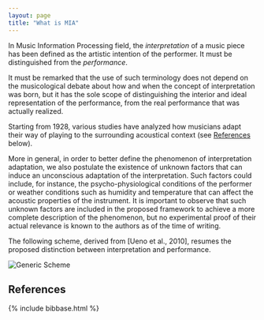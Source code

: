 ```yaml
---
layout: page
title: "What is MIA"
---
```


In Music Information Processing field, the _interpretation_ of a music piece
has been defined as the artistic intention of the performer. It must be
distinguished from the _performance_.

It must be remarked that the use of such terminology does not depend on the
musicological debate about how and when the concept of interpretation was born,
but it has the sole scope of distinguishing the interior and ideal
representation of the performance, from the real performance that was actually
realized.

Starting from 1928, various studies have analyzed how musicians adapt their way
of playing to the surrounding acoustical context (see [References](#references)
below).

More in general, in order to better define the phenomenon of interpretation
adaptation, we also postulate the existence of unknown factors that can induce
an unconscious adaptation of the interpretation. Such factors could include,
for instance, the psycho-physiological conditions of the performer or weather
conditions such as humidity and temperature that can affect the acoustic
properties of the instrument. It is important to observe that such unknown
factors are included in the proposed framework to achieve a more complete
description of the phenomenon, but no experimental proof of their actual
relevance is known to the authors as of the time of writing.

The following scheme, derived from [Ueno et al., 2010], resumes the proposed
distinction between interpretation and performance.

![Generic Scheme](../public/imgs/interpretation_diagram.png)


## References
{% include bibbase.html %}
